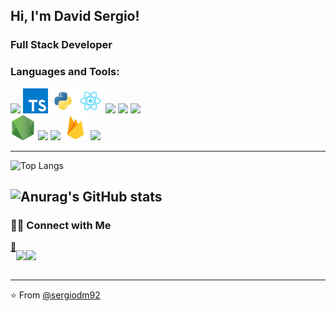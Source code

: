 <h2> Hi, I'm David Sergio! 
 </br> 


 
### Full Stack Developer 



### Languages and Tools:
<code><img height="40" src="https://user-images.githubusercontent.com/25181517/117447155-6a868a00-af3d-11eb-9cfe-245df15c9f3f.png"></code>
<code><img height="40" src="https://raw.githubusercontent.com/github/explore/80688e429a7d4ef2fca1e82350fe8e3517d3494d/topics/typescript/typescript.png"></code>
<code><img height="40" src="https://raw.githubusercontent.com/github/explore/80688e429a7d4ef2fca1e82350fe8e3517d3494d/topics/python/python.png"></code>
<code><img height="40" src="https://raw.githubusercontent.com/github/explore/80688e429a7d4ef2fca1e82350fe8e3517d3494d/topics/react/react.png"></code>
<code><img height="40" src="https://user-images.githubusercontent.com/25181517/187896150-cc1dcb12-d490-445c-8e4d-1275cd2388d6.png"></code>
<code><img height="40" src="https://user-images.githubusercontent.com/25181517/183859966-a3462d8d-1bc7-4880-b353-e2cbed900ed6.png"></code>
<code><img height="40" src="https://github-production-user-asset-6210df.s3.amazonaws.com/136815194/254798345-5f8c622c-c217-4649-b0a9-7e0ee24bd704.png?X-Amz-Algorithm=AWS4-HMAC-SHA256&X-Amz-Credential=AKIAVCODYLSA53PQK4ZA%2F20240406%2Fus-east-1%2Fs3%2Faws4_request&X-Amz-Date=20240406T031703Z&X-Amz-Expires=300&X-Amz-Signature=23f329ca8d20d64e92391bd3dab8000a4f2ed4d12e706c8dc03c2d27b67a7f11&X-Amz-SignedHeaders=host&actor_id=97261829&key_id=0&repo_id=364793759"> </code>
<code><img height="40" src="https://raw.githubusercontent.com/github/explore/80688e429a7d4ef2fca1e82350fe8e3517d3494d/topics/nodejs/nodejs.png"></code>
<code><img height="40" src="https://user-images.githubusercontent.com/25181517/117208740-bfb78400-adf5-11eb-97bb-09072b6bedfc.png"></code>
<code><img height="40" src="https://user-images.githubusercontent.com/25181517/182884177-d48a8579-2cd0-447a-b9a6-ffc7cb02560e.png"></code>
<code><img height="40" src="https://raw.githubusercontent.com/github/explore/80688e429a7d4ef2fca1e82350fe8e3517d3494d/topics/firebase/firebase.png"></code>
<code><img height="40" src="https://user-images.githubusercontent.com/25181517/189716630-fe6c084c-6c66-43af-aa49-64c8aea4a5c2.png"></code>


  

  

---------------



![Top Langs](https://github-readme-stats.vercel.app/api/top-langs/?username=sergiodm92&theme=onedark&show_icons=true)


![Anurag's GitHub stats](https://github-readme-stats.vercel.app/api?username=sergiodm92&theme=onedark&show_icons=true)
------------------------------------------
<h3> 🤝🏻 Connect with Me </h3>
<div style="display:flex;">
 <a href="https://sergiodmfullstack.vercel.app/">💼</a>
 <br>
 <p align="center">
 
 <a href="https://www.linkedin.com/in/%F0%9F%92%BBsergio-david-196812176/" aling="center"><img src="https://upload.wikimedia.org/wikipedia/commons/thumb/0/01/LinkedIn_Logo.svg/768px-LinkedIn_Logo.svg.png" width="60"></a>
 
 <a href="mailto:crgiodm@gmail.com" ><img src="https://cdn-icons-png.flaticon.com/512/281/281769.png" width="30"></a>
 </p>
</div>
<hr>


⭐️ From [@sergiodm92](https://github.com/sergiodm92)
